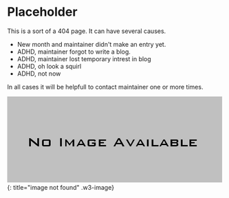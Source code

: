 # Placeholder

This is a sort of a 404 page. It can have several causes.

* New month and maintainer didn't make an entry yet.
* ADHD, maintainer forgot to write a blog.
* ADHD, maintainer lost temporary intrest in blog
* ADHD, oh look a squirl
* ADHD, not now

In all cases it will be helpfull to contact maintainer one or more times.

![image not found](images/assets/imageNotFound.png){: title="image not found" .w3-image}   

